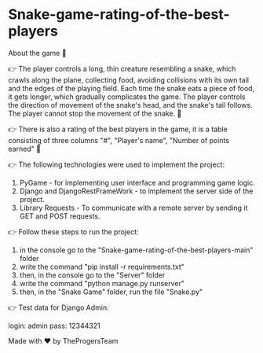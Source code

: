 # Snake-game-rating-of-the-best-players

About the game 👾

👉 The player controls a long, thin creature resembling a snake, which crawls along the plane, collecting food, avoiding collisions with its own tail and the edges of the playing field. Each time the snake eats a piece of food, it gets longer, which gradually complicates the game. The player controls the direction of movement of the snake's head, and the snake's tail follows. The player cannot stop the movement of the snake. 🐍

👉 There is also a rating of the best players in the game, it is a table consisting of three columns "#", "Player's name", "Number of points earned" 🥳

👉 The following technologies were used to implement the project:

1. PyGame - for implementing user interface and programming game logic.
2. Django and DjangoRestFrameWork - to implement the server side of the project.
3. Library Requests - To communicate with a remote server by sending it GET and POST requests.

👉 Follow these steps to run the project:

1. in the console go to the "Snake-game-rating-of-the-best-players-main" folder
2. write the command "pip install -r requirements.txt"
3. then, in the console go to the "Server" folder
4. write the command "python manage.py runserver"
5. then, in the "Snake Game" folder, run the file "Snake.py"

👉 Test data for Django Admin:

login: admin
pass: 12344321

Made with ❤️ by TheProgersTeam
